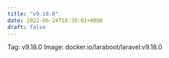 ```yaml
---
title: "v9.18.0"
date: 2022-06-24T18:38:01+0000
draft: false
---
```


Tag: v9.18.0
Image: docker.io/laraboot/laravel:v9.18.0
